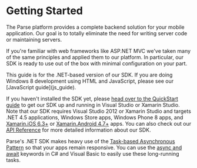 # Getting Started

The Parse platform provides a complete backend solution for your mobile application. Our goal is to totally eliminate the need for writing server code or maintaining servers.

If you're familiar with web frameworks like ASP.NET MVC we've taken many of the same principles and applied them to our platform. In particular, our SDK is ready to use out of the box with minimal configuration on your part.

<div class='tip info'><div>
This guide is for the .NET-based version of our SDK. If you are doing Windows 8 development using HTML and JavaScript, please see our [JavaScript guide](js_guide).
</div></div>

If you haven't installed the SDK yet, please [head over to the QuickStart guide](/apps/quickstart#dotnet/native/blank) to get our SDK up and running in Visual Studio or Xamarin Studio. Note that our SDK requires Visual Studio 2012 or Xamarin Studio and targets .NET 4.5 applications, Windows Store apps, Windows Phone 8 apps, and [Xamarin.iOS 6.3+](http://docs.xamarin.com/releases/ios/xamarin.ios_6/xamarin.ios_6.3) or [Xamarin.Android 4.7+](http://docs.xamarin.com/releases/android/xamarin.android_4/xamarin.android_4.7) apps. You can also check out our [API Reference](/docs/dotnet/api) for more detailed information about our SDK.

Parse's .NET SDK makes heavy use of the [Task-based Asynchronous Pattern](http://msdn.microsoft.com/en-us/library/hh873175.aspx) so that your apps remain responsive. You can use the [async and await](http://msdn.microsoft.com/en-us/library/hh191443.aspx) keywords in C# and Visual Basic to easily use these long-running tasks.
